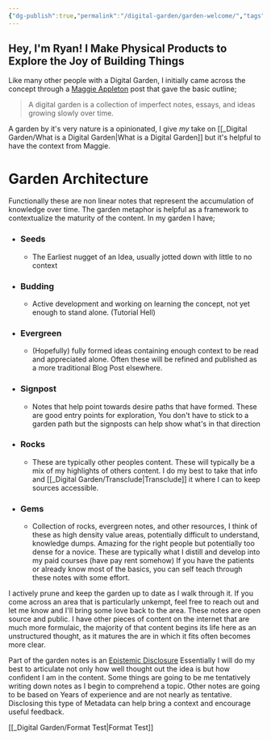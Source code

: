 ```yaml
---
{"dg-publish":true,"permalink":"/digital-garden/garden-welcome/","tags":["gardenEntry"],"noteIcon":"1","created":"2025-04-05T12:33:00.069-04:00","updated":"2025-04-08T10:13:43.599-04:00"}
---
```


## Hey, I'm Ryan! I Make Physical Products to Explore the Joy of Building Things


Like many other people with a Digital Garden, I initially came across the concept through a [Maggie Appleton](https://maggieappleton.com/garden-history) post that gave the basic outline; 
>A digital garden is a collection of imperfect notes, essays, and ideas growing slowly over time. 

A garden by it's very nature is a opinionated, I give *my* take on [[_Digital Garden/What is a Digital Garden\|What is a Digital Garden]] but it's helpful to have the context from Maggie.  

# Garden Architecture
Functionally these are non linear notes that represent the accumulation of knowledge over time. The garden metaphor is helpful as a framework to contextualize the maturity of the content. In my garden I have;
- ### Seeds 
	- The Earliest nugget of an Idea, usually jotted down with little to no context
- ### Budding
	- Active development and working on learning the concept, not yet enough to stand alone. (Tutorial Hell)
- ### Evergreen
	- (Hopefully) fully formed ideas containing enough context to be read and appreciated alone. Often these will be refined and published as a more traditional Blog Post elsewhere. 
- ### Signpost
	- Notes that help point towards desire paths that have formed. These are good entry points for exploration, You don't have to stick to a garden path but the signposts can help show what's in that direction 
- ### Rocks
	- These are typically other peoples content. These will typically be a mix of my highlights of others content. I do my best to take that info and [[_Digital Garden/Transclude\|Transclude]] it where I can to keep sources accessible. 
- ### Gems
	- Collection of rocks, evergreen notes, and other resources, I think of these as high density value areas, potentially difficult to understand, knowledge dumps. Amazing for the right people but potentially too dense for a novice.  These are typically what I distill and develop into my paid courses (have pay rent somehow)  If you have the patients or already know most of the basics, you can self teach through these notes with some effort.

I actively prune and keep the garden up to date as I walk through it.  If you come across an area that is particularly unkempt, feel free to reach out and let me know and I'll bring some love back to the area. These notes are open source and public. I have other pieces of content on the internet that are much more formulaic, the majority of that content begins its life here as an unstructured thought, as it matures the are in which it fits often becomes more clear. 

Part of the garden notes is an [Epistemic Disclosure](https://maggieappleton.com/epistemic-disclosure) Essentially I will do my best to articulate not only how well thought out the idea is but how confident I am in the content.  Some things are going to be me tentatively writing down notes as I begin to comprehend a topic. Other notes are going to be based on Years of experience and are not nearly as tentative.  Disclosing this type of Metadata can help bring a context and encourage useful feedback. 


[[_Digital Garden/Format Test\|Format Test]]









